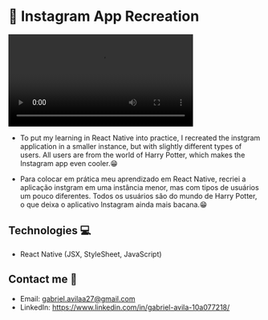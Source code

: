 # 📸 Instagram App Recreation 

<video src="src/ScrenShots/instagram.mp4" controls title="Title" style='width: 23rem;'></video>

* To put my learning in React Native into practice, I recreated the instgram application in a smaller instance, but with slightly different types of users. All users are from the world of Harry Potter, which makes the Instagram app even cooler.😁

* Para colocar em prática meu aprendizado em React Native, recriei a aplicação instgram em uma instância menor, mas com tipos de usuários um pouco diferentes. Todos os usuários são do mundo de Harry Potter, o que deixa o aplicativo Instagram ainda mais bacana.😁

## Technologies 💻
* React Native (JSX, StyleSheet, JavaScript)

## Contact me 🔗
* Email: gabriel.avilaa27@gmail.com
* LinkedIn: https://www.linkedin.com/in/gabriel-avila-10a077218/
